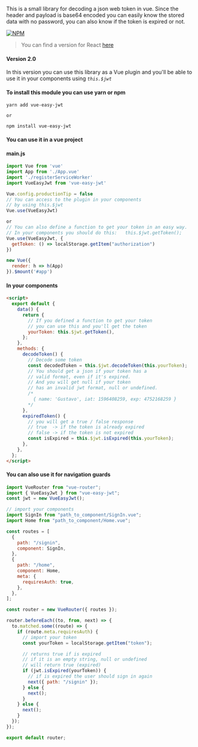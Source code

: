 This is a small library for decoding a json web token in vue. Since the header and payload is base64 encoded you can easily know the stored data with no password, you can also know if the token is expired or not.

[![NPM](https://img.shields.io/npm/v/vue-easy-jwt.svg)](https://www.npmjs.com/package/vue-easy-jwt)

> You can find a version for React [here](https://github.com/gustavo0197/react-jwt)

#### Version 2.0
In this version you can use this library as a Vue plugin and you'll be able to use it in your components using *`this.$jwt`*


#### To install this module you can use yarn or npm

```
yarn add vue-easy-jwt

or

npm install vue-easy-jwt
```
#### You can use it in a vue project

#### main.js
```js
import Vue from 'vue'
import App from './App.vue'
import './registerServiceWorker'
import VueEasyJwt from 'vue-easy-jwt'

Vue.config.productionTip = false
// You can access to the plugin in your components
// by using this.$jwt
Vue.use(VueEasyJwt)

or
// You can also define a function to get your token in an easy way.
// In your components you should do this:   this.$jwt.getToken();
Vue.use(VueEasyJwt, {
  getToken: () => localStorage.getItem("authorization")
})

new Vue({
  render: h => h(App)
}).$mount('#app')

```

#### In your components
```html
<script>
  export default {
    data() {
      return {
        // If you defined a function to get your token
        // you can use this and you'll get the token
        yourToken: this.$jwt.getToken(),
      };
    },
    methods: {
      decodeToken() {
        // Decode some token
        const decodedToken = this.$jwt.decodeToken(this.yourToken);
        // You should get a json if your token has a
        // valid format, even if it's expired.
        // And you will get null if your token
        // has an invalid jwt format, null or undefined.
        /*  
          { name: 'Gustavo', iat: 1596408259, exp: 4752168259 } 
        */
      },
      expiredToken() {
        // you will get a true / false response
        // true  -> if the token is already expired
        // false -> if the token is not expired
        const isExpired = this.$jwt.isExpired(this.yourToken);
      },
    },
  };
</script>
```

#### You can also use it for navigation guards

```js
import VueRouter from "vue-router";
import { VueEasyJwt } from "vue-easy-jwt";
const jwt = new VueEasyJwt();

// import your components
import SignIn from "path_to_component/SignIn.vue";
import Home from "path_to_component/Home.vue";

const routes = [
  {
    path: "/signin",
    component: SignIn,
  },
  {
    path: "/home",
    component: Home,
    meta: {
      requiresAuth: true,
    },
  },
];

const router = new VueRouter({ routes });

router.beforeEach((to, from, next) => {
  to.matched.some((route) => {
    if (route.meta.requiresAuth) {
      // import your token
      const yourToken = localStorage.getItem("token");

      // returns true if is expired
      // if it is an empty string, null or undefined
      // will return true (expired)
      if (jwt.isExpired(yourToken)) {
        // if is expired the user should sign in again
        next({ path: "/signin" });
      } else {
        next();
      }
    } else {
      next();
    }
  });
});

export default router;
```
